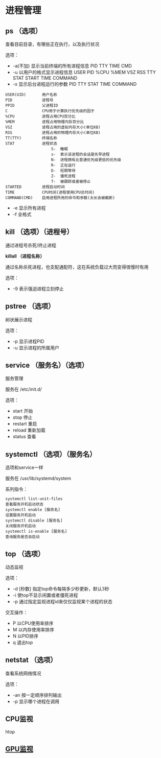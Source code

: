 # 进程管理

ps （选项）
---------
查看目前目录，有哪些正在执行，以及执行状况

选项：
* -a(不加)  显示当前终端的所有进程信息    PID TTY TIME    CMD
* -u        以用户的格式显示进程信息    USER PID %CPU %MEM VSZ RSS TTY STAT START TIME COMMAND
* -x        显示后台进程运行的参数      PID TTY STAT TIME COMMAND
~~~
USER(UID)       用户名称
PID             进程号
PPID            父进程ID
C               CPU用于计算执行优先级的因子
%CPU            进程占用CPU百分比
%MEM            进程占用物理内存百分比
VSZ             进程占用的虚拟内存大小(单位KB)
RSS             进程占用的物理内存大小(单位KB) 
TT(TTY)         终端名称
STAT            进程状态
                    S-  睡眠
                    s-  表示该进程的会话是先导进程
                    N-  进程拥有比普通优先级更低的优先级
                    R-  正在运行
                    D-  短期等待
                    Z-  僵死进程
                    T-  被跟踪或者被停止
STARTED         进程启动时间
TIME            CPU时间(进程使用CPU总时间)
COMMAND(CMD)    启用进程所用的命令和参数(太长会被截断)
~~~
* -e            显示所有进程
* -f            全格式

kill （选项）（进程号）
------------------
通过进程号杀死/终止进程

**killall （进程名称）**

通过名称杀死进程，也支配通配符，这在系统负载过大而变得很慢时有用

选项：
* -9    表示强迫进程立刻停止

pstree （选项）
------------
树状展示进程

选项：
* -p    显示进程PID
* -u    显示进程的所属用户

service （服务名）（选项）
---------------------
服务管理

服务在  /etc/init.d/

选项：
* start     开始
* stop      停止
* restart   重启
* reload    重新加载
* status    查看

systemctl （选项）（服务名）
-----------------------

选项和service一样

服务在  /usr/lib/systemd/system

系列指令：
~~~
systemctl list-unit-files
查看服务开机启动状态
systemctl enable [服务名]
设置服务开机启动
systemctl disable [服务名]
关闭服务开机启动
systemctl is-enable [服务名]
查询服务是否自启动
~~~

top （选项）
----------
动态监视

选项：
* -d [秒数]     指定top命令每隔多少秒更新，默认3秒
* -i            使top不显示闲置或者僵死进程
* -p            通过指定监视进程id来仅仅监视某个进程的状态

交互操作：
* P             以CPU使用率排序
* M             以内存使用率排序
* N             以PID排序
* q             退出top

netstat （选项）
-------------
查看系统网络情况

选项：
* -an           按一定顺序排列输出
* -p            显示哪个进程在调用


## CPU监视

htop

## [GPU监视](Linux上GPU监视)

